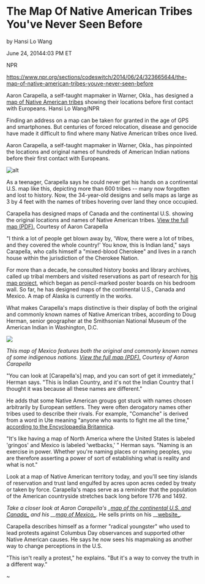 The Map Of Native American Tribes You've Never Seen Before
==========================================================

by Hansi Lo Wang

June 24, 20144:03 PM ET

NPR

https://www.npr.org/sections/codeswitch/2014/06/24/323665644/the-map-of-native-american-tribes-youve-never-seen-before

Aaron Carapella, a self-taught mapmaker in Warner, Okla., has designed
a [map of Native American tribes](2013-carapella-north-america.pdf)
showing their locations before first contact with Europeans. Hansi Lo
Wang/NPR

Finding an address on a map can be taken for granted in the age of GPS
and smartphones. But centuries of forced relocation, disease and
genocide have made it difficult to find where many Native American
tribes once lived.

Aaron Carapella, a self-taught mapmaker in Warner, Okla., has
pinpointed the locations and original names of hundreds of American
Indian nations before their first contact with Europeans.

![alt](https://media.npr.org/assets/img/2014/06/24/tribal_nation_map_custom-973eefab3541e8d2c23056100549ac543e59beee-s1100-c15.jpg)

As a teenager, Carapella says he could never get his hands on a
continental U.S. map like this, depicting more than 600 tribes -- many
now forgotten and lost to history. Now, the 34-year-old designs and
sells maps as large as 3 by 4 feet with the names of tribes hovering
over land they once occupied.

Carapella has designed maps of Canada and the continental U.S. showing
the original locations and names of Native American tribes. [View the
full map
(PDF).](http://www.npr.org/assets/news/2014/06/Tribal_Nations_Map_NA.pdf)
Courtesy of Aaron Carapella

"I think a lot of people get blown away by, 'Wow, there were a lot of
tribes, and they covered the whole country!' You know, this is Indian
land," says Carapella, who calls himself a "mixed-blood Cherokee" and
lives in a ranch house within the jurisdiction of the Cherokee Nation.

For more than a decade, he consulted history books and library
archives, called up tribal members and visited reservations as part of
research for [his map project](http://tribalnationsmaps.com/), which
began as pencil-marked poster boards on his bedroom wall. So far, he
has designed maps of the continental U.S., Canada and Mexico. A map of
Alaska is currently in the works.

What makes Carapella's maps distinctive is their display of both the
original and commonly known names of Native American tribes, according
to Doug Herman, senior geographer at the Smithsonian National Museum
of the American Indian in Washington, D.C.

![](https://media.npr.org/assets/img/2014/06/24/tribal_nation_mexico_custom-17b2bbf3c3e64ccda740862ceac7568d8925bf94-s1100-c15.png)

_This map of Mexico features both the original and commonly known
names of some indigenous nations. [View the full map
(PDF).](http://www.npr.org/assets/news/2014/06/Tribal_Map_Mexico.pdf)
Courtesy of Aaron Carapella_

"You can look at [Carapella's] map, and you can sort of get it
immediately," Herman says. "This is Indian Country, and it's not the
Indian Country that I thought it was because all these names are
different."

He adds that some Native American groups got stuck with names chosen
arbitrarily by European settlers. They were often derogatory names
other tribes used to describe their rivals. For example, "Comanche" is
derived from a word in Ute meaning "anyone who wants to fight me all
the time," [according to the Encyclopaedia
Britannica](http://www.britannica.com/EBchecked/topic/127235/Comanche).

"It's like having a map of North America where the United States is
labeled 'gringos' and Mexico is labeled 'wetbacks,' " Herman
says. "Naming is an exercise in power. Whether you're naming places or
naming peoples, you are therefore asserting a power of sort of
establishing what is reality and what is not."

Look at a map of Native American territory today, and you'll see tiny
islands of reservation and trust land engulfed by acres upon acres
ceded by treaty or taken by force. Carapella's maps serve as a
reminder that the population of the American countryside stretches
back long before 1776 and 1492.

_Take a closer look at Aaron Carapella's __[map of the continental
U.S. and
Canada_](http://www.npr.org/assets/news/2014/06/Tribal_Nations_Map_NA.pdf)_
and his __[map of
Mexico_](http://www.npr.org/assets/news/2014/06/Tribal_Map_Mexico.pdf)_. He
sells prints on his __[website_](http://tribalnationsmaps.com/)_._

Carapella describes himself as a former "radical youngster" who used
to lead protests against Columbus Day observances and supported other
Native American causes. He says he now sees his mapmaking as another
way to change perceptions in the U.S.

"This isn't really a protest," he explains. "But it's a way to convey
the truth in a different way."

~
